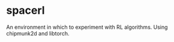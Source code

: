 # spacerl

An environment in which to experiment with RL algorithms. Using chipmunk2d and libtorch.
